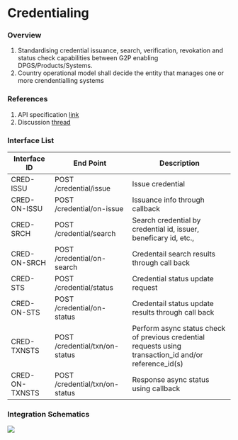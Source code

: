 # Credentialing

### Overview

1. Standardising credential issuance, search, verification, revokation and status check capabilities between G2P enabling DPGS/Products/Systems.
2. Country operational model shall decide the entity that manages one or more crendentialling systems

### References

1. API specification [link](https://g2p-connect.github.io/specs/dist/g2p-credential.html)
2. Discussion [thread](https://github.com/G2P-Connect/.github/discussions)

### Interface List

| Interface ID   | End Point                      | Description                                                                                              |
| -------------- | ------------------------------ | -------------------------------------------------------------------------------------------------------- |
| CRED-ISSU      | POST /credential/issue         | Issue credential                                                                                         |
| CRED-ON-ISSU   | POST /credential/on-issue      | Issuance info through callback                                                                           |
| CRED-SRCH      | POST /credential/search        | Search credential by credential id, issuer, beneficary id, etc.,                                         |
| CRED-ON-SRCH   | POST /credential/on-search     | Credentail search results through call back                                                              |
| CRED-STS       | POST /credential/status        | Credential status update request                                                                         |
| CRED-ON-STS    | POST /credential/on-status     | Credentail status update results through call back                                                       |
| CRED-TXNSTS    | POST /credential/txn/on-status | Perform async status check of previous credential requests using transaction\_id and/or reference\_id(s) |
| CRED-ON-TXNSTS | POST /credential/txn/on-status | Response async status using callback                                                                     |

### Integration Schematics

![](../../images/draw.io/interface-credential.drawio.png)
